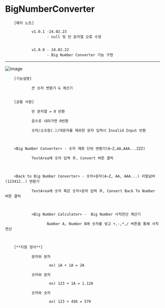 # BigNumberConverter
        [패치 노트]
        
                v1.0.1 -24.02.23 
                       - null 및 빈 문자열 오류 수정


                v1.0.0 - 24.02.22
                       - Big Number Converter 기능 구현

-------------------------------------------------------------------------------------
  ![image](https://github.com/kastro723/BigNumberConverter/assets/55536937/a4905da8-4089-4f6f-8885-118a33000a54)

        [기능설명]
        
                큰 숫자 변환기 & 계산기


        [공통 사항]
                
                빈 문자열 = 0 반환

                음수로 내려가면 0반환
                
                숫자/소숫점(.)/대문자를 제외한 문자 입력시 Invalid Input 반환


        
        <Big Number Converter> - 숫자 재화 단위 변환기(A~Z,AA,AAA...ZZZ)
    
                TextArea에 숫자 입력 후, Convert 버튼 클릭


                        
        <Back to Big Number Converter> - 숫자+문자(A~Z, AA, AAA...) 리얼넘버(123412..) 변환기

                TextArea에 숫자 혹은 숫자+문자 입력 후, Convert Back To Number 버튼 클릭

                        
                
                <Big Number Calculator> -  Big Number 사칙연산 계산기

                       Number A, Number B에 숫자를 넣고 +,-,*,/ 버튼을 통해 사칙연산
                        


        [**지원 형식**]
        
                문자와 문자 
                
                        ex) 1A + 1A = 2A
                        
                숫자와 문자
                
                        ex) 123 + 1A = 1.12A
                        
                숫자와 숫자
                
                        ex) 123 + 456 = 579
                                
